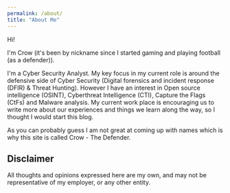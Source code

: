 ```yaml
---
permalink: /about/
title: "About Me"
---
```


Hi!

I'm Crow (it's been by nickname since I started gaming and playing football (as a defender)).

I'm a Cyber Security Analyst. My key focus in my current role is around the defensive side of Cyber Security (Digital forensics and incident response (DFIR) & Threat Hunting). However I have an interest in Open source intelligence (OSINT), Cyberthreat Intelligence (CTI), Capture the Flags (CtFs) and Malware analysis. My current work place is encouraging us to write more about our experiences and things we learn along the way, so I thought I would start this blog.

As you can probably guess I am not great at coming up with names which is why this site is called Crow - The Defender.

## Disclaimer

All thoughts and opinions expressed here are my own, and may not be representative of my employer, or any other entity.